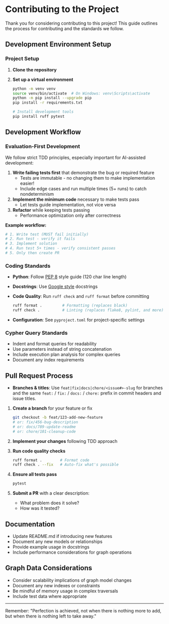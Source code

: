 # Contributing to the Project

Thank you for considering contributing to this project! This guide outlines the process for contributing and the standards we follow.

## Development Environment Setup

### Project Setup

1. **Clone the repository**

2. **Set up a virtual environment**

   ```bash
   python -m venv venv
   source venv/bin/activate  # On Windows: venv\Scripts\activate
   python -m pip install --upgrade pip
   pip install -r requirements.txt
   
   # Install development tools
   pip install ruff pytest
   ```

## Development Workflow

### Evaluation-First Development

We follow strict TDD principles, especially important for AI-assisted development:

1. **Write failing tests first** that demonstrate the bug or required feature
   - Tests are immutable - no changing them to make implementation easier!
   - Include edge cases and run multiple times (5+ runs) to catch nondeterminism
2. **Implement the minimum code** necessary to make tests pass
   - Let tests guide implementation, not vice versa
3. **Refactor** while keeping tests passing
   - Performance optimization only after correctness

**Example workflow:**

```python
# 1. Write test (MUST fail initially)
# 2. Run test - verify it fails
# 3. Implement solution
# 4. Run test 5+ times - verify consistent passes
# 5. Only then create PR
```

### Coding Standards

- **Python**: Follow [PEP 8](https://peps.python.org/pep-0008/) style guide (120 char line length)
- **Docstrings**: Use [Google style](https://google.github.io/styleguide/pyguide.html#38-comments-and-docstrings) docstrings
- **Code Quality**: Run `ruff check` and `ruff format` before committing

  ```bash
  ruff format .         # Formatting (replaces black)
  ruff check .          # Linting (replaces flake8, pylint, and more)
  ```

- **Configuration**: See `pyproject.toml` for project-specific settings

### Cypher Query Standards

- Indent and format queries for readability
- Use parameters instead of string concatenation
- Include execution plan analysis for complex queries
- Document any index requirements

## Pull Request Process

* **Branches & titles**: Use `feat|fix|docs|chore/<issue#>-slug` for branches and the same `feat:` / `fix:` / `docs:` / `chore:` prefix in commit headers and issue titles.

1. **Create a branch** for your feature or fix

   ```bash
   git checkout -b feat/123-add-new-feature
   # or: fix/456-bug-description
   # or: docs/789-update-readme  
   # or: chore/101-cleanup-code
   ```

2. **Implement your changes** following TDD approach

3. **Run code quality checks**

   ```bash
   ruff format .        # Format code
   ruff check . --fix   # Auto-fix what's possible
   ```

4. **Ensure all tests pass**

   ```bash
   pytest
   ```

5. **Submit a PR** with a clear description:
   - What problem does it solve?
   - How was it tested?

## Documentation

- Update README.md if introducing new features
- Document any new models or relationships
- Provide example usage in docstrings
- Include performance considerations for graph operations

## Graph Data Considerations

- Consider scalability implications of graph model changes
- Document any new indexes or constraints
- Be mindful of memory usage in complex traversals
- Include test data where appropriate

---

Remember: "Perfection is achieved, not when there is nothing more to add, but when there is nothing left to take away."

